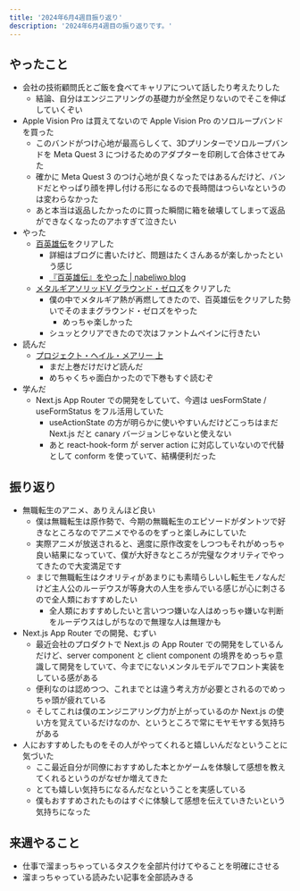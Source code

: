 ```yaml
---
title: '2024年6月4週目振り返り'
description: '2024年6月4週目の振り返りです。'
---
```


## やったこと

- 会社の技術顧問氏とご飯を食べてキャリアについて話したり考えたりした
  - 結論、自分はエンジニアリングの基礎力が全然足りないのでそこを伸ばしていくぞい
- Apple Vision Pro は買えてないので Apple Vision Pro のソロループバンドを買った
  - このバンドがつけ心地が最高らしくて、3Dプリンターでソロループバンドを Meta Quest 3 につけるためのアダプターを印刷して合体させてみた
  - 確かに Meta Quest 3 のつけ心地が良くなったではあるんだけど、バンドだとやっぱり顔を押し付ける形になるので長時間はつらいなというのは変わらなかった
  - あと本当は返品したかったのに買った瞬間に箱を破壊してしまって返品ができなくなったのアホすぎて泣きたい
- やった
  - [百英雄伝](https://eiyudenchronicle.com/jp/)をクリアした
    - 詳細はブログに書いたけど、問題はたくさんあるが楽しかったという感じ
    - [『百英雄伝』をやった | nabeliwo blog](https://www.nabeliwo.blue/blog/2024/06/eiyuden-chronicle-hundred-heroes)
  - [メタルギアソリッドV グラウンド・ゼロズ](https://www.konami.com/mg/mgsv/jp/)をクリアした
    - 僕の中でメタルギア熱が再燃してきたので、百英雄伝をクリアした勢いでそのままグラウンド・ゼロズをやった
      - めっちゃ楽しかった
    - シュッとクリアできたので次はファントムペインに行きたい
- 読んだ
  - [プロジェクト・ヘイル・メアリー 上](https://www.amazon.co.jp/dp/4152100702)
    - まだ上巻だけだけど読んだ
    - めちゃくちゃ面白かったので下巻もすぐ読むぞ
- 学んだ
  - Next.js App Router での開発をしていて、今週は uesFormState / useFormStatus をフル活用していた
    - useActionState の方が明らかに使いやすいんだけどこっちはまだ Next.js だと canary バージョンじゃないと使えない
    - あと react-hook-form が server action に対応していないので代替として conform を使っていて、結構便利だった

## 振り返り

- 無職転生のアニメ、ありえんほど良い
  - 僕は無職転生は原作勢で、今期の無職転生のエピソードがダントツで好きなところなのでアニメでやるのをずっと楽しみにしていた
  - 実際アニメが放送されると、適度に原作改変をしつつもそれがめっちゃ良い結果になっていて、僕が大好きなところが完璧なクオリティでやってきたので大変満足です
  - まじで無職転生はクオリティがあまりにも素晴らしいし転生モノなんだけど主人公のルーデウスが等身大の人生を歩んでいる感じが心に刺さるので全人類におすすめしたい
    - 全人類におすすめしたいと言いつつ嫌いな人はめっちゃ嫌いな判断をルーデウスはしがちなので無理な人は無理かも
- Next.js App Router での開発、むずい
  - 最近会社のプロダクトで Next.js の App Router での開発をしているんだけど、server component と client component の境界をめっちゃ意識して開発をしていて、今までにないメンタルモデルでフロント実装をしている感がある
  - 便利なのは認めつつ、これまでとは違う考え方が必要とされるのでめっちゃ頭が疲れている
  - そしてこれは僕のエンジニアリング力が上がっているのか Next.js の使い方を覚えているだけなのか、というところで常にモヤモヤする気持ちがある
- 人におすすめしたものをその人がやってくれると嬉しいんだなということに気づいた
  - ここ最近自分が同僚におすすめした本とかゲームを体験して感想を教えてくれるというのがなぜか増えてきた
  - とても嬉しい気持ちになるんだなということを実感している
  - 僕もおすすめされたものはすぐに体験して感想を伝えていきたいという気持ちになった

## 来週やること

- 仕事で溜まっちゃっているタスクを全部片付けてやることを明確にさせる
- 溜まっちゃっている読みたい記事を全部読みきる

